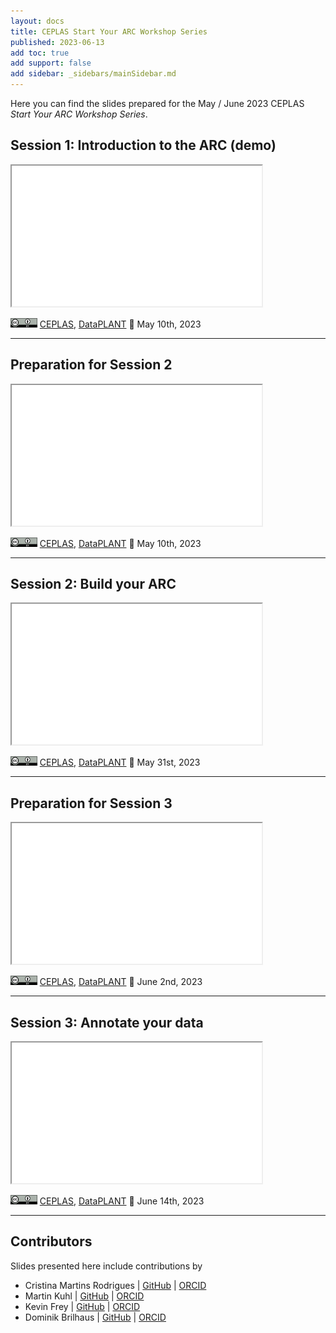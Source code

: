 ```yaml
---
layout: docs
title: CEPLAS Start Your ARC Workshop Series
published: 2023-06-13
add toc: true
add support: false
add sidebar: _sidebars/mainSidebar.md
---
```


Here you can find the slides prepared for the May / June 2023 CEPLAS *Start Your ARC Workshop Series*.


## Session 1: Introduction to the ARC (demo)

<iframe src="./2023-05-09_CEPLAS-Session01/2023-05-09_CEPLAS-Session01.html" style="height:225px; width:400px;" ></iframe>

<a href="https://creativecommons.org/licenses/by/4.0/"><img src="/docs/img/_logos/CreativeCommons/by.svg" style="height:15px"></a> [CEPLAS](https://ceplas.eu), [DataPLANT](https://nfdi4plants.org/)  📆 May 10th, 2023

<hr>

## Preparation for Session 2

<iframe src="./2023-05-17_CEPLAS-Session02-prep/2023-05-17_CEPLAS-Session02-prep.html" style="height:225px; width:400px;" ></iframe>

<a href="https://creativecommons.org/licenses/by/4.0/"><img src="/docs/img/_logos/CreativeCommons/by.svg" style="height:15px"></a> [CEPLAS](https://ceplas.eu), [DataPLANT](https://nfdi4plants.org/)  📆 May 10th, 2023

<hr>

## Session 2: Build your ARC

<iframe src="./2023-05-31_CEPLAS-Session02/2023-05-31_CEPLAS-Session02.html" style="height:225px; width:400px;" ></iframe>

<a href="https://creativecommons.org/licenses/by/4.0/"><img src="/docs/img/_logos/CreativeCommons/by.svg" style="height:15px"></a> [CEPLAS](https://ceplas.eu), [DataPLANT](https://nfdi4plants.org/)  📆 May 31st, 2023

<hr>

## Preparation for Session 3

<iframe src="./2023-06-01_CEPLAS-Session03-prep/2023-06-01_CEPLAS-Session03-prep.html" style="height:225px; width:400px;" ></iframe>

<a href="https://creativecommons.org/licenses/by/4.0/"><img src="/docs/img/_logos/CreativeCommons/by.svg" style="height:15px"></a> [CEPLAS](https://ceplas.eu), [DataPLANT](https://nfdi4plants.org/)  📆 June 2nd, 2023

<hr>

## Session 3: Annotate your data

<iframe src="./2023-06-14_CEPLAS-Session03/2023-06-14_CEPLAS-Session03.html" style="height:225px; width:400px;" ></iframe>

<a href="https://creativecommons.org/licenses/by/4.0/"><img src="/docs/img/_logos/CreativeCommons/by.svg" style="height:15px"></a> [CEPLAS](https://ceplas.eu), [DataPLANT](https://nfdi4plants.org/)  📆 June 14th, 2023

<hr>

## Contributors 

Slides presented here include contributions by 

- Cristina Martins Rodrigues  | [GitHub](https://github.com/CMR248) | [ORCID](https://orcid.org/0000-0002-4849-1537)
- Martin Kuhl  | [GitHub](https://github.com/Martin-Kuhl) | [ORCID](https://orcid.org/0000-0002-8493-1077)
- Kevin Frey  | [GitHub](https://github.com/Freymaurer) | [ORCID](https://orcid.org/0000-0002-8510-6810)
- Dominik Brilhaus | [GitHub](https://github.com/brilator) | [ORCID](https://orcid.org/0000-0001-9021-3197)